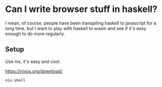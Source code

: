 # Can I write browser stuff in haskell?

I mean, of course, people have been transpiling haskell to javascript for a long time,
but I want to play with haskell to wasm and see if it's easy enough to
do more regularly.

## Setup

Use nix, it's easy and cool.

https://nixos.org/download/

```bash
nix-shell
```
